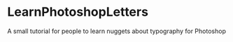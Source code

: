# LearnPhotoshopLetters
A small tutorial for people to learn nuggets about typography for Photoshop
